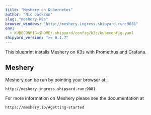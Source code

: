 ```yaml
---
title: "Meshery on Kubernetes"
author: "Nic Jackson"
slug: "meshery-k8s"
browser_windows: "http://meshery.ingress.shipyard.run:9081"
env:
  - KUBECONFIG=$HOME/.shipyard/config/k3s/kubeconfig.yaml
shipyard_version: ">= 0.1.7"
---
```


This blueprint installs Meshery on K3s with Promethus and Grafana.

## Meshery
Meshery can be run by pointing your browser at:

```
http://meshery.ingress.shipyard.run:9081
```

For more information on Meshery please see the documentation at 

```
https://meshery.io/#getting-started
```